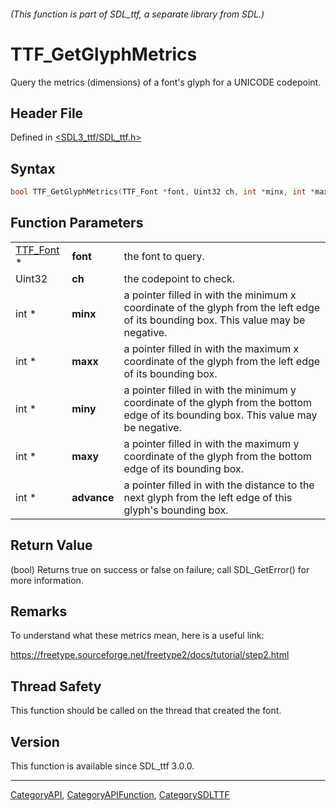 ###### (This function is part of SDL_ttf, a separate library from SDL.)
# TTF_GetGlyphMetrics

Query the metrics (dimensions) of a font's glyph for a UNICODE codepoint.

## Header File

Defined in [<SDL3_ttf/SDL_ttf.h>](https://github.com/libsdl-org/SDL_ttf/blob/main/include/SDL3_ttf/SDL_ttf.h)

## Syntax

```c
bool TTF_GetGlyphMetrics(TTF_Font *font, Uint32 ch, int *minx, int *maxx, int *miny, int *maxy, int *advance);
```

## Function Parameters

|                        |             |                                                                                                                                      |
| ---------------------- | ----------- | ------------------------------------------------------------------------------------------------------------------------------------ |
| [TTF_Font](TTF_Font) * | **font**    | the font to query.                                                                                                                   |
| Uint32                 | **ch**      | the codepoint to check.                                                                                                              |
| int *                  | **minx**    | a pointer filled in with the minimum x coordinate of the glyph from the left edge of its bounding box. This value may be negative.   |
| int *                  | **maxx**    | a pointer filled in with the maximum x coordinate of the glyph from the left edge of its bounding box.                               |
| int *                  | **miny**    | a pointer filled in with the minimum y coordinate of the glyph from the bottom edge of its bounding box. This value may be negative. |
| int *                  | **maxy**    | a pointer filled in with the maximum y coordinate of the glyph from the bottom edge of its bounding box.                             |
| int *                  | **advance** | a pointer filled in with the distance to the next glyph from the left edge of this glyph's bounding box.                             |

## Return Value

(bool) Returns true on success or false on failure; call SDL_GetError() for
more information.

## Remarks

To understand what these metrics mean, here is a useful link:

https://freetype.sourceforge.net/freetype2/docs/tutorial/step2.html

## Thread Safety

This function should be called on the thread that created the font.

## Version

This function is available since SDL_ttf 3.0.0.

----
[CategoryAPI](CategoryAPI), [CategoryAPIFunction](CategoryAPIFunction), [CategorySDLTTF](CategorySDLTTF)

